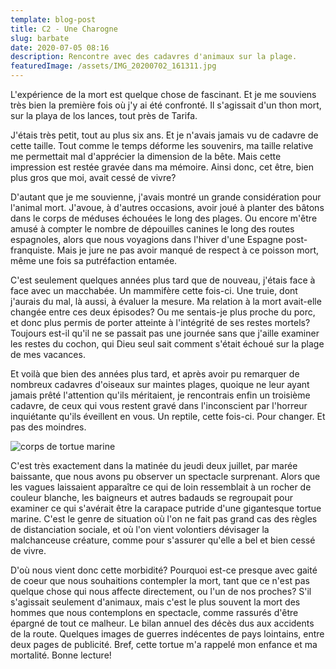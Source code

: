```yaml
---
template: blog-post
title: C2 - Une Charogne
slug: barbate
date: 2020-07-05 08:16
description: Rencontre avec des cadavres d'animaux sur la plage.
featuredImage: /assets/IMG_20200702_161311.jpg
---
```

L'expérience de la mort est quelque chose de fascinant. Et je me souviens très bien la première fois où j'y ai été confronté. Il s'agissait d'un thon mort, sur la playa de los lances, tout près de Tarifa.

J'étais très petit, tout au plus six ans. Et je n'avais jamais vu de cadavre de cette taille. Tout comme le temps déforme les souvenirs, ma taille relative me permettait mal d'apprécier la dimension de la bête. Mais cette impression est restée gravée dans ma mémoire. Ainsi donc, cet être, bien plus gros que moi, avait cessé de vivre?

D'autant que je me souvienne, j'avais montré un grande considération pour l'animal mort. J'avoue, à d'autres occasions, avoir joué à planter des bâtons dans le corps de méduses échouées le long des plages. Ou encore m'être amusé à compter le nombre de dépouilles canines le long des routes espagnoles, alors que nous voyagions dans l'hiver d'une Espagne post-franquiste. Mais je jure ne pas avoir manqué de respect à ce poisson mort, même une fois sa putréfaction entamée.

C'est seulement quelques années plus tard que de nouveau, j'étais face à face avec un macchabée. Un mammifère cette fois-ci. Une truie, dont j'aurais du mal, là aussi, à évaluer la mesure. Ma relation à la mort avait-elle changée entre ces deux épisodes? Ou me sentais-je plus proche du porc, et donc plus permis de porter atteinte à l'intégrité de ses restes mortels? Toujours est-il qu'il ne se passait pas une journée sans que j'aille examiner les restes du cochon, qui Dieu seul sait comment s'était échoué sur la plage de mes vacances.

Et voilà que bien des années plus tard, et après avoir pu remarquer de nombreux cadavres d'oiseaux sur maintes plages, quoique ne leur ayant jamais prêté l'attention qu'ils méritaient, je rencontrais enfin un troisième cadavre, de ceux qui vous restent gravé dans l'inconscient par l'horreur inquiétante qu'ils éveillent en vous. Un reptile, cette fois-ci. Pour changer. Et pas des moindres. 

![corps de tortue marine](/assets/IMG_20200702_161311.jpg "Requiescat In Pace")

C'est très exactement dans la matinée du jeudi deux juillet, par marée baissante, que nous avons pu observer un spectacle surprenant. Alors que les vagues laissaient apparaître ce qui de loin ressemblait à un rocher de couleur blanche, les baigneurs et autres badauds se regroupait pour examiner ce qui s'avérait être la carapace putride d'une gigantesque tortue marine. C'est le genre de situation où l'on ne fait pas grand cas des règles de distanciation sociale, et où l'on vient volontiers dévisager la malchanceuse créature, comme pour s'assurer qu'elle a bel et bien cessé de vivre.

D'où nous vient donc cette morbidité? Pourquoi est-ce presque avec gaité de coeur que nous souhaitions contempler la mort, tant que ce n'est pas quelque chose qui nous affecte directement, ou l'un de nos proches? S'il s'agissait seulement d'animaux, mais c'est le plus souvent la mort des hommes que nous contemplons en spectacle, comme rassurés d'être épargné de tout ce malheur. Le bilan annuel des décès dus aux accidents de la route. Quelques images de guerres indécentes de pays lointains, entre deux pages de publicité.
Bref, cette tortue m'a rappelé mon enfance et ma mortalité.
Bonne lecture!